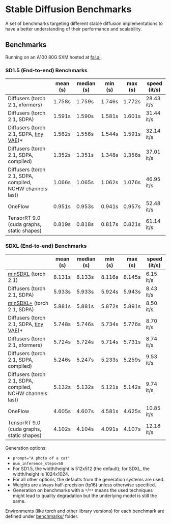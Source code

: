 # Stable Diffusion Benchmarks

A set of benchmarks targeting different stable diffusion implementations to have a
better understanding of their performance and scalability.

## Benchmarks

Running on an A100 80G SXM hosted at [fal.ai](https://fal.ai).

<!-- START TABLE -->
### SD1.5 (End-to-end) Benchmarks
|                  | mean (s) | median (s) | min (s) | max (s) | speed (it/s) |
|------------------|----------|------------|---------|---------|--------------|
| Diffusers (torch 2.1, xformers) |   1.758s |     1.759s |  1.746s |  1.772s |   28.43 it/s |
| Diffusers (torch 2.1, SDPA) |   1.591s |     1.590s |  1.581s |  1.601s |   31.44 it/s |
| Diffusers (torch 2.1, SDPA, [tiny VAE](https://github.com/madebyollin/taesd))\* |   1.562s |     1.556s |  1.544s |  1.591s |   32.14 it/s |
| Diffusers (torch 2.1, SDPA, compiled) |   1.352s |     1.351s |  1.348s |  1.356s |   37.01 it/s |
| Diffusers (torch 2.1, SDPA, compiled, NCHW channels last) |   1.066s |     1.065s |  1.062s |  1.076s |   46.95 it/s |
| OneFlow          |   0.951s |     0.953s |  0.941s |  0.957s |   52.48 it/s |
| TensorRT 9.0 (cuda graphs, static shapes) |   0.819s |     0.818s |  0.817s |  0.821s |   61.14 it/s |

### SDXL (End-to-end) Benchmarks
|                  | mean (s) | median (s) | min (s) | max (s) | speed (it/s) |
|------------------|----------|------------|---------|---------|--------------|
| [minSDXL](https://github.com/cloneofsimo/minSDXL) (torch 2.1) |   8.131s |     8.133s |  8.116s |  8.145s |    6.15 it/s |
| Diffusers (torch 2.1, SDPA) |   5.933s |     5.933s |  5.924s |  5.943s |    8.43 it/s |
| [minSDXL+](https://github.com/isidentical/minSDXL) (torch 2.1, SDPA) |   5.881s |     5.881s |  5.872s |  5.891s |    8.50 it/s |
| Diffusers (torch 2.1, SDPA, [tiny VAE](https://github.com/madebyollin/taesd))\* |   5.748s |     5.746s |  5.734s |  5.776s |    8.70 it/s |
| Diffusers (torch 2.1, xformers) |   5.724s |     5.724s |  5.714s |  5.731s |    8.74 it/s |
| Diffusers (torch 2.1, SDPA, compiled) |   5.246s |     5.247s |  5.233s |  5.259s |    9.53 it/s |
| Diffusers (torch 2.1, SDPA, compiled, NCHW channels last) |   5.132s |     5.132s |  5.121s |  5.142s |    9.74 it/s |
| OneFlow          |   4.605s |     4.607s |  4.581s |  4.625s |   10.85 it/s |
| TensorRT 9.0 (cuda graphs, static shapes) |   4.102s |     4.104s |  4.091s |  4.107s |   12.18 it/s |

<!-- END TABLE -->

Generation options:
- `prompt="A photo of a cat"`
- `num_inference_steps=50`
- For SD1.5, the width/height is 512x512 (the default); for SDXL, the width/height is 1024x1024.
- For all other options, the defaults from the generation systems are used.
- Weights are always half-precision (fp16) unless otherwise specified.
- Generation on benchmarks with a `*`/`**` means the used techniques might lead to quality degradation but the underlying model is still the same.

Environments (like torch and other library versions) for each benchmark are defined
under [benchmarks/](benchmarks/) folder.
